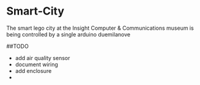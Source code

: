 # Smart-City 

The smart lego city at the Insight Computer & Communications museum is being 
controlled by a single arduino duemilanove


##TODO

- add air quality sensor
- document wiring
- add enclosure
- 
